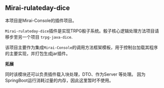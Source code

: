 ## Mirai-rulateday-dice

本项目是Mirai-Console的插件项目。

`Mirai-rulateday-dice`插件是实现TRPG骰子系统。骰子核心逻辑处理方法项目请移步至另一个项目 `trpg-java-dice`.

该项目主要作为集成`Mirai-Console`的调用方法框架模板，用于控制台加载其程序的主要实现，并打包生成jar插件。



**拓展**

同时该模块还可以负责插件载入块处理，DTO、作为Server 等处理。
因为SpringBoot运行消耗过量的内存，因此这里暂时不使用。
